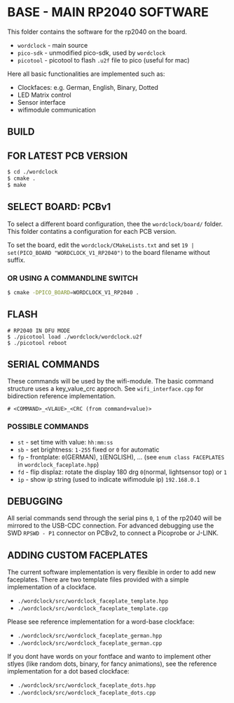 # BASE - MAIN RP2040 SOFTWARE

This folder contains the software for the rp2040 on the board.

* `wordclock` - main source
* `pico-sdk` - unmodified pico-sdk, used by `wordclock`
* `picotool` - picotool to flash `.u2f` file to pico (useful for mac)

Here all basic functionalities are implemented such as:

* Clockfaces: e.g. German, English, Binary, Dotted
* LED Matrix control
* Sensor interface
* wifimodule communication 



## BUILD

## FOR LATEST PCB VERSION
```bash
$ cd ./wordclock
$ cmake .
$ make
```

## SELECT BOARD: PCBv1

To select a different board configuration, thee the `wordclock/board/` folder.
This folder contatins a configuration for each PCB version.

To set the board, edit the `wordclock/CMakeLists.txt` and set `19 | set(PICO_BOARD "WORDCLOCK_V1_RP2040")` to the board filename without suffix.

### OR USING A COMMANDLINE SWITCH

```bash
$ cmake -DPICO_BOARD=WORDCLOCK_V1_RP2040 .
```

## FLASH

```
# RP2040 IN DFU MODE
$ ./picotool load ./wordclock/wordclock.u2f
$ ./picotool reboot
```





## SERIAL COMMANDS

These commands will be used by the wifi-module.
The basic command structure uses a key_value_crc approch.
See `wifi_interface.cpp` for bidirection reference implementation.

```
# <COMMAND>_<VLAUE>_<CRC (from command+value)>
```

### POSSIBLE COMMANDS

* `st` - set time with value: `hh:mm:ss`
* `sb` - set brightness: `1-255` fixed or `0` for automatic
* `fp` - frontplate: `0`(GERMAN), `1`(ENGLISH), ... (see `enum class FACEPLATES` in `wordclock_faceplate.hpp`)
* `fd` - flip displaz: rotate the display 180 drg `0`(normal, lightsensor top) or `1`
* `ip` - show ip string (used to indicate wifimodule ip) `192.168.0.1`


## DEBUGGING

All serial commands send through the serial pins `0`, `1` of the rp2040 will be mirrored to the USB-CDC connection.
For advanced debugging use the SWD `RPSWD - P1` connector on PCBv2, to connect a Picoprobe or J-LINK.



## ADDING CUSTOM FACEPLATES

The current software implementation is very flexible in order to add new faceplates.
There are two template files provided with a simple implementation of a clockface.

* `./wordclock/src/wordclock_faceplate_template.hpp`
* `./wordclock/src/wordclock_faceplate_template.cpp`

Please see reference implementation for a word-base clockface:

* `./wordclock/src/wordclock_faceplate_german.hpp`
* `./wordclock/src/wordclock_faceplate_german.cpp`

If you dont have words on your fontface and wanto to implement other stlyes (like random dots, binary, for fancy animations), see the reference implementation for a dot based clockface:

* `./wordclock/src/wordclock_faceplate_dots.hpp`
* `./wordclock/src/wordclock_faceplate_dots.cpp`




